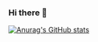 ### Hi there 👋

[![Anurag's GitHub stats](https://github-readme-stats.vercel.app/api?username=CaisanLi)](https://github.com/anuraghazra/github-readme-stats)
